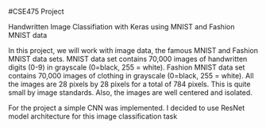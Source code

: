 #CSE475 Project

Handwritten Image Classifiation with Keras using MNIST and Fashion MNIST data

In this project, we will work with image data, the famous MNIST and Fashion MNIST data sets. MNIST data set contains 70,000 images of handwritten digits (0-9) in grayscale (0=black, 255 = white). Fashion MNIST data set contains 70,000 images of clothing in grayscale (0=black, 255 = white). All the images are 28 pixels by 28 pixels for a total of 784 pixels. This is quite small by image standards. Also, the images are well centered and isolated.

For the project a simple CNN was implemented. I decided to use ResNet model architecture for this image classification task